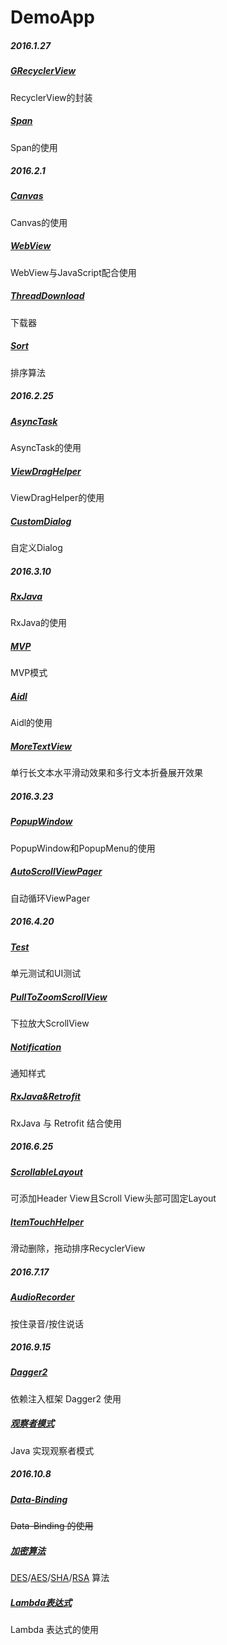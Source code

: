 # DemoApp

##### 2016.1.27
##### [GRecyclerView](/app/src/main/java/cc/haoduoyu/demoapp/grecyclerview/) 
RecyclerView的封装
##### [Span](/app/src/main/java/cc/haoduoyu/demoapp/span/)
Span的使用

##### 2016.2.1

##### [Canvas](/app/src/main/java/cc/haoduoyu/demoapp/canvas) 
Canvas的使用
#####  [WebView](/app/src/main/java/cc/haoduoyu/demoapp/webview) 
WebView与JavaScript配合使用
##### [ThreadDownload](/app/src/main/java/cc/haoduoyu/demoapp/downloadservice)
下载器
##### [Sort](/app/src/main/java/cc/haoduoyu/demoapp/sort) 
排序算法
 
##### 2016.2.25
 
##### [AsyncTask](/app/src/main/java/cc/haoduoyu/demoapp/asynctask) 
AsyncTask的使用
##### [ViewDragHelper](/app/src/main/java/cc/haoduoyu/demoapp/viewdraghelper) 
ViewDragHelper的使用
#####  [CustomDialog](/app/src/main/java/cc/haoduoyu/demoapp/dialog) 
自定义Dialog
 
##### 2016.3.10
 
##### [RxJava](/app/src/main/java/cc/haoduoyu/demoapp/rxjava) 
RxJava的使用
##### [MVP](/app/src/main/java/cc/haoduoyu/demoapp/mvp) 
MVP模式
##### [Aidl](/app/src/main/java/cc/haoduoyu/demoapp/aidl) 
Aidl的使用
##### [MoreTextView](/app/src/main/java/cc/haoduoyu/demoapp/moretextview) 
单行长文本水平滑动效果和多行文本折叠展开效果

##### 2016.3.23

##### [PopupWindow](/app/src/main/java/cc/haoduoyu/demoapp/popupwindow) 
PopupWindow和PopupMenu的使用
##### [AutoScrollViewPager](/app/src/main/java/cc/haoduoyu/demoapp/autoscrollviewpager) 
自动循环ViewPager

##### 2016.4.20

##### [Test](/app/src) 
单元测试和UI测试
##### [PullToZoomScrollView](/app/src/main/java/cc/haoduoyu/demoapp/pulltozoomscrollview) 
下拉放大ScrollView
##### [Notification](/app/src/main/java/cc/haoduoyu/demoapp/notification) 
通知样式
##### [RxJava&Retrofit](/app/src/main/java/cc/haoduoyu/demoapp/rxjava/retrofit)
RxJava 与 Retrofit 结合使用

##### 2016.6.25

##### [ScrollableLayout](/app/src/main/java/cc/haoduoyu/demoapp/scrollablelayout)
可添加Header View且Scroll View头部可固定Layout
##### [ItemTouchHelper](/app/src/main/java/cc/haoduoyu/demoapp/itemtouchhelper)
滑动删除，拖动排序RecyclerView

##### 2016.7.17

##### [AudioRecorder](/app/src/main/java/cc/haoduoyu/demoapp/audiorecorder)
按住录音/按住说话

##### 2016.9.15

##### [Dagger2](/app/src/main/java/cc/haoduoyu/demoapp/dagger)
依赖注入框架 Dagger2 使用
##### [观察者模式](/app/src/main/java/cc/haoduoyu/demoapp/observer/ObserverMain.java)
Java 实现观察者模式

##### 2016.10.8

##### [Data-Binding](/app/src/main/java/cc/haoduoyu/demoapp/data-binding)
~~Data-Binding 的使用~~
##### [加密算法](/lib/src/main/java/cc/haoduoyu/encrypt)
[DES](/lib/src/main/java/cc/haoduoyu/encrypt/Des.java)/[AES](/lib/src/main/java/cc/haoduoyu/encrypt/Aes.java)/[SHA]((/lib/src/main/java/cc/haoduoyu/encrypt/Sha.java))/[RSA]((/lib/src/main/java/cc/haoduoyu/encrypt/Rsa.java)) 算法
##### [Lambda表达式](/lib/src/main/java/cc/haoduoyu/Lambda.java)
Lambda 表达式的使用




